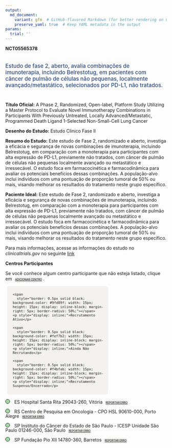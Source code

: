 ```yaml
---
output: 
  md_document:
    variant: gfm  # GitHub-flavored Markdown (for better rendering on GitHub)
    preserve_yaml: true  # Keep YAML metadata in the output
params:
  trial: ''
---
```


**NCT05565378**

<div style="padding: 5px 5px 5px 0px; font-size: 1.20em; font-weight: 500; color: #2E4A7F; text-align: left; margin-bottom: 20px">

Estudo de fase 2, aberto, avalia combinações de imunoterapia, incluindo
Belrestotug, em pacientes com câncer de pulmão de células não pequenas,
localmente avançado/metastático, selecionados por PD-L1, não tratados.

</div>

**Título Oficial:** A Phase 2, Randomized, Open-label, Platform Study
Utilizing a Master Protocol to Evaluate Novel Immunotherapy Combinations
in Participants With Previously Untreated, Locally Advanced/Metastatic,
Programmed Death Ligand 1-Selected Non-Small-Cell Lung Cancer

**Desenho do Estudo:** Estudo Clinico Fase II

**Resumo do Estudo:** Este estudo de Fase 2, randomizado e aberto,
investiga a eficácia e segurança de novas combinações de imunoterapia,
incluindo Belrestotug, em comparação com a monoterapia para
participantes com alta expressão de PD-L1, previamente não tratados, com
câncer de pulmão de células não pequenas localmente avançado ou
metastático e irressecável. O estudo foca em farmacocinética e
farmacodinâmica para avaliar os potenciais benefícios dessas
combinações. A população-alvo inclui indivíduos com uma pontuação de
proporção tumoral de 50% ou mais, visando melhorar os resultados do
tratamento neste grupo específico.

**Paciente Ideal:** Este estudo de Fase 2, randomizado e aberto,
investiga a eficácia e segurança de novas combinações de imunoterapia,
incluindo Belrestotug, em comparação com a monoterapia para
participantes com alta expressão de PD-L1, previamente não tratados, com
câncer de pulmão de células não pequenas localmente avançado ou
metastático e irressecável. O estudo foca em farmacocinética e
farmacodinâmica para avaliar os potenciais benefícios dessas
combinações. A população-alvo inclui indivíduos com uma pontuação de
proporção tumoral de 50% ou mais, visando melhorar os resultados do
tratamento neste grupo específico.

Para mais informações, acesse as informações do estudo no
*clinicaltrials.gov* no seguinte
[link](https://clinicaltrials.gov/ct2/show/NCT05565378)

**Centros Participantes**

Se você conhece algum centro participante que não esteja listado, clique
em
<span style="color: #2E4A7F; margin-left: 2px; padding: 4px; background-color: #f3f2f1; border-radius: 8px; font-weight: 500; font-size: 0.6em"><a
href="https://flazar.shinyapps.io/formsapp?study_nct_id=NCT05565378&amp;location_id=N%2FA&amp;location_full_name=N%2FA&amp;form_type=Adicionar%20Centro"
target="_blank">ADICIONAR CENTRO</a></span>.

<div style="margin-bottom: 8px; margin-left: 5px; padding: 8px; max-width: 300px; background-color: #f3f2f1; border-radius: 8px; font-size: 0.9em">

<div style="margin-left: 10px;">

    <span 
      style="border: 0.5px solid black; background-color: #9fd89f; width: 15px; height: 15px; display: inline-block; margin-right: 5px; border-radius: 50%;"></span>
    <p style="display: inline;">Recrutamento Ativo</p>

</div>

<div style="margin-left: 10px;">

    <span 
      style="border: 0.5px solid black; background-color: #fef7b2; width: 15px; height: 15px; display: inline-block; margin-right: 5px; border-radius: 50%;"></span>
    <p style="display: inline;">Ainda Não Recrutando</p>

</div>

<div style="margin-left: 10px;">

    <span 
      style="border: 0.5px solid black; background-color: #f4bfab; width: 15px; height: 15px; display: inline-block; margin-right: 5px; border-radius: 50%;"></span>
    <p style="display: inline;">Recrutamento Suspenso/Encerrado</p>

</div>

</div>

<span style="line-height: 1.0;"><span style="border: 0.5px solid black; display: inline-block; width: 12px; height: 12px; border-radius: 50%; margin-right: 10px; padding-bottom: 0px; background-color: #9fd89f;"></span>
ES Hospital Santa Rita 29043-260, Vitória
<span style="color: #2E4A7F; margin-left: 2px; padding: 4px; background-color: #f3f2f1; border-radius: 8px; font-weight: 500; font-size: 0.6em"><a
href="https://flazar.shinyapps.io/formsapp?study_nct_id=NCT05565378&amp;location_id=GSKINVESTIGATIONALSITEVITORIA29043260BRAZIL&amp;location_full_name=Hospital%20Santa%20Rita%2C%2029043-260%2C%20Vit%C3%B3ria&amp;form_type=Reportar%20Erro"
target="_blank">REPORTAR ERRO</a></span></span>

<span style="line-height: 1.0;"><span style="border: 0.5px solid black; display: inline-block; width: 12px; height: 12px; border-radius: 50%; margin-right: 10px; padding-bottom: 0px; background-color: #9fd89f;"></span>
RS Centro de Pesquisa em Oncologia - CPO HSL 90610-000, Porto Alegre
<span style="color: #2E4A7F; margin-left: 2px; padding: 4px; background-color: #f3f2f1; border-radius: 8px; font-weight: 500; font-size: 0.6em"><a
href="https://flazar.shinyapps.io/formsapp?study_nct_id=NCT05565378&amp;location_id=GSKINVESTIGATIONALSITEPORTOALEGRE90610000BRAZIL&amp;location_full_name=Centro%20de%20Pesquisa%20em%20Oncologia%20-%20CPO%20HSL%2C%2090610-000%2C%20Porto%20Alegre&amp;form_type=Reportar%20Erro"
target="_blank">REPORTAR ERRO</a></span></span>

<span style="line-height: 1.0;"><span style="border: 0.5px solid black; display: inline-block; width: 12px; height: 12px; border-radius: 50%; margin-right: 10px; padding-bottom: 0px; background-color: #9fd89f;"></span>
SP Instituto do Câncer do Estado de São Paulo - ICESP Unidade São Paulo
01246-000, São Paulo
<span style="color: #2E4A7F; margin-left: 2px; padding: 4px; background-color: #f3f2f1; border-radius: 8px; font-weight: 500; font-size: 0.6em"><a
href="https://flazar.shinyapps.io/formsapp?study_nct_id=NCT05565378&amp;location_id=GSKINVESTIGATIONALSITESAOPAULO01246000BRAZIL&amp;location_full_name=Instituto%20do%20C%C3%A2ncer%20do%20Estado%20de%20S%C3%A3o%20Paulo%20-%20ICESP%20Unidade%20S%C3%A3o%20Paulo%2C%2001246-000%2C%20S%C3%A3o%20Paulo&amp;form_type=Reportar%20Erro"
target="_blank">REPORTAR ERRO</a></span></span>

<span style="line-height: 1.0;"><span style="border: 0.5px solid black; display: inline-block; width: 12px; height: 12px; border-radius: 50%; margin-right: 10px; padding-bottom: 0px; background-color: #9fd89f;"></span>
SP Fundação Pio XII 14780-360, Barretos
<span style="color: #2E4A7F; margin-left: 2px; padding: 4px; background-color: #f3f2f1; border-radius: 8px; font-weight: 500; font-size: 0.6em"><a
href="https://flazar.shinyapps.io/formsapp?study_nct_id=NCT05565378&amp;location_id=GSKINVESTIGATIONALSITEBARRETOS14784400BRAZIL&amp;location_full_name=Funda%C3%A7%C3%A3o%20Pio%20XII%2C%2014780-360%2C%20Barretos&amp;form_type=Reportar%20Erro"
target="_blank">REPORTAR ERRO</a></span></span>
